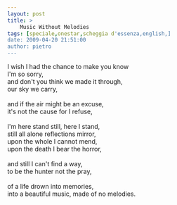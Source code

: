 ```yaml
---
layout: post
title: >
    Music Without Melodies
tags: [speciale,onestar,scheggia d'essenza,english,]
date: 2009-04-20 21:51:00
author: pietro
---
```

I wish I had the chance to make you know<br/>I'm so sorry,<br/>and don't you think we made it through,<br/>our sky we carry,<br/><br/>and if the air might be an excuse,<br/>it's not the cause for I refuse,<br/><br/>I'm here stand still, here I stand,<br/>still all alone reflections mirror,<br/>upon the whole I cannot mend,<br/>upon the death I bear the horror,<br/><br/>and still I can't find a way,<br/>to be the hunter not the pray,<br/><br/>of a life drown into memories,<br/>into a beautiful music, made of no melodies.
